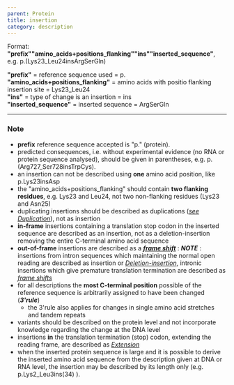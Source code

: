 ```yaml
---
parent: Protein
title: insertion
category: description
---
```


Format: **"prefix""amino_acids+positions_flanking""ins""inserted_sequence"**,  e.g. p.(Lys23\_Leu24insArgSerGln)

**"prefix"**  =  reference sequence used  =  p.<br>
**"amino_acids+positions_flanking"**  =  amino acids with positio flanking insertion site  =  Lys23\_Leu24<br>
**"ins"**  =  type of change is an insertion  =  ins<br> 
**"inserted_sequence"**  =  inserted sequence  =  ArgSerGln

---

### Note

*	**prefix** reference sequence accepted is "p." (protein).
*	predicted consequences, i.e. without experimental evidence (no RNA or protein sequence analysed), should be given in parentheses, e.g. p.(Arg727\_Ser728insTrpCys).
*	an insertion can not be described using **one** amino acid position, like p.Lys23insAsp
*	the "amino\_acids+positions\_flanking" should contain **two flanking residues**, e.g. Lys23 and Leu24, not two non-flanking residues (Lys23 and Asn25)
*	duplicating insertions should be described as duplications ([_see Duplication_](/recommendations/DNA/variant/duplication/)), not as insertion
*	**in-frame** insertions containing a translation stop codon in the inserted sequence are described as an insertion, not as a deletion-insertion removing the entire C-terminal amino acid sequence
*	**out-of-frame** insertions are described as a [_**frame shift**_](/recommendations/protein/variant/frameshift/)
	:	_**NOTE**_ : insertions from intron sequences which maintaining the normal open reading are described as insertion or [_Deletion-insertion_](/recommendations/protein/variant/insdel/), intronic insertions which give premature translation termination are described as [_frame shifts_](/recommendations/protein/variant/frameshift/)
*	for all descriptions the **most C-terminal position** possible of the reference sequence is arbitrarily assigned to have been changed (_**3'rule**_)
	*	the 3'rule also applies for changes in single amino acid stretches and tandem repeats
*	variants should be described on the protein level and not incorporate knowledge regarding the change at the DNA level
*	insertions **in** the translation termination (stop) codon, extending the reading frame, are described as [_Extension_](/recommendations/protein/variant/extension)
*	when the inserted protein sequence is large and it is possible to derive the inserted amino acid sequence from the description given at DNA or RNA level, the insertion may be described by its length only (e.g. p.Lys2\_Leu3ins(34) ).
